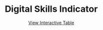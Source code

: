 <h1 align="center"> Digital Skills Indicator </h1>

<p align="center">
  <a href="https://cozminasecula.github.io/dataviz/2024/2024-08-22/20240822.html" target="_blank">View Interactive Table</a>
</p>

